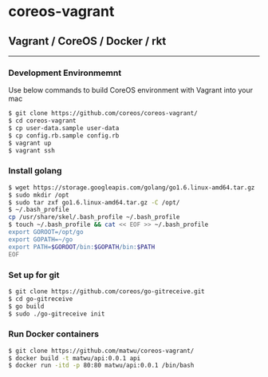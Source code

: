 # coreos-vagrant
## Vagrant / CoreOS / Docker / rkt

---

### Development Environmemnt
Use below commands to build CoreOS environment with Vagrant into your mac

```bash
$ git clone https://github.com/coreos/coreos-vagrant/
$ cd coreos-vagrant
$ cp user-data.sample user-data
$ cp config.rb.sample config.rb
$ vagrant up
$ vagrant ssh
```

### Install golang

```bash
$ wget https://storage.googleapis.com/golang/go1.6.linux-amd64.tar.gz
$ sudo mkdir /opt
$ sudo tar zxf go1.6.linux-amd64.tar.gz -C /opt/
$ ~/.bash_profile
cp /usr/share/skel/.bash_profile ~/.bash_profile
$ touch ~/.bash_profile && cat << EOF >> ~/.bash_profile
export GOROOT=/opt/go
export GOPATH=~/go
export PATH=$GOROOT/bin:$GOPATH/bin:$PATH
EOF
```

### Set up for git

```bash
$ git clone https://github.com/coreos/go-gitreceive.git
$ cd go-gitreceive
$ go build
$ sudo ./go-gitreceive init
```

### Run Docker containers

```bash
$ git clone https://github.com/matwu/coreos-vagrant/
$ docker build -t matwu/api:0.0.1 api
$ docker run -itd -p 80:80 matwu/api:0.0.1 /bin/bash
```
